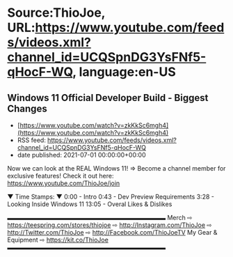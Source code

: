 # Source:ThioJoe, URL:https://www.youtube.com/feeds/videos.xml?channel_id=UCQSpnDG3YsFNf5-qHocF-WQ, language:en-US

## Windows 11 Official Developer Build - Biggest Changes
 - [https://www.youtube.com/watch?v=zkKkSc6mgh4](https://www.youtube.com/watch?v=zkKkSc6mgh4)
 - RSS feed: https://www.youtube.com/feeds/videos.xml?channel_id=UCQSpnDG3YsFNf5-qHocF-WQ
 - date published: 2021-07-01 00:00:00+00:00

Now we can look at the REAL Windows 11!
⇒ Become a channel member for exclusive features! Check it out here: https://www.youtube.com/ThioJoe/join

▼ Time Stamps: ▼
0:00 - Intro
0:43 - Dev Preview Requirements
3:28 - Looking Inside Windows 11
13:05 - Overal Likes & Dislikes

▬▬▬▬▬▬▬▬▬▬▬▬▬▬▬▬▬▬▬▬▬▬▬▬▬▬
Merch ⇨ https://teespring.com/stores/thiojoe
⇨ http://Instagram.com/ThioJoe
⇨ http://Twitter.com/ThioJoe
⇨ http://Facebook.com/ThioJoeTV
My Gear & Equipment ⇨ https://kit.co/ThioJoe
▬▬▬▬▬▬▬▬▬▬▬▬▬▬▬▬▬▬▬▬▬▬▬▬▬▬

